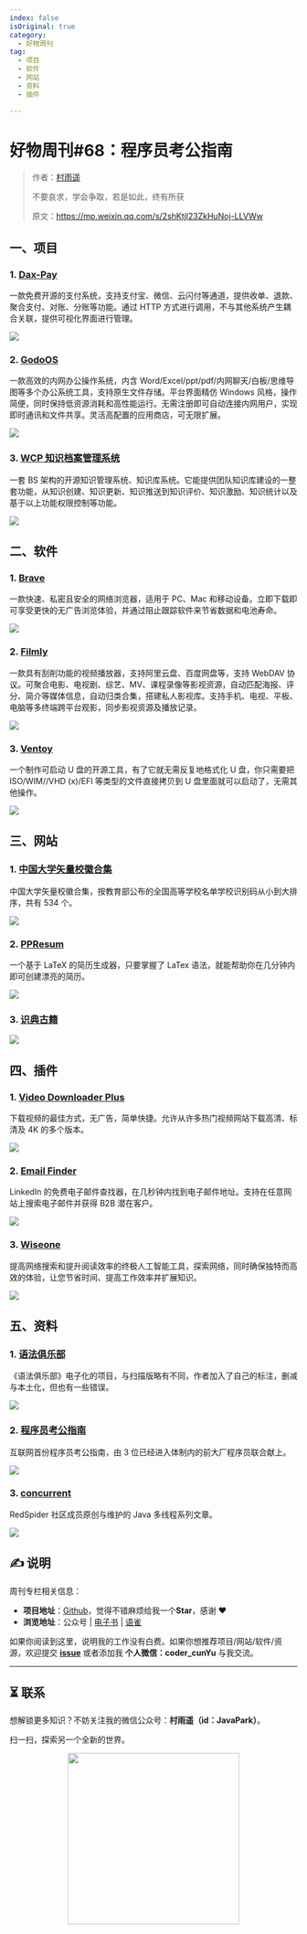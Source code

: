 ```yaml
---
index: false
isOriginal: true
category:
  - 好物周刊
tag:
  - 项目
  - 软件
  - 网站
  - 资料
  - 插件

---
```


# 好物周刊#68：程序员考公指南

> 作者：[村雨遥](https://github.com/cunyu1943)
> 
> 不要哀求，学会争取，若是如此，终有所获
> 
> 原文：https://mp.weixin.qq.com/s/2shKtjl23ZkHuNoj-LLVWw



## 一、项目

### 1. [Dax-Pay](https://gitee.com/dromara/dax-pay)

一款免费开源的支付系统，支持支付宝、微信、云闪付等通道，提供收单、退款、聚合支付、对账、分账等功能。通过 HTTP 方式进行调用，不与其他系统产生耦合关联，提供可视化界面进行管理。

![](assets/0803-0809/1722939989142-61cd7c81-7bdf-44a5-a747-3f50935ea63e.webp)

### 2. [GodoOS](https://gitee.com/ruitao_admin/godoos)

一款高效的内网办公操作系统，内含 Word/Excel/ppt/pdf/内网聊天/白板/思维导图等多个办公系统工具，支持原生文件存储。平台界面精仿 Windows 风格，操作简便，同时保持低资源消耗和高性能运行。无需注册即可自动连接内网用户，实现即时通讯和文件共享。灵活高配置的应用商店，可无限扩展。

![](assets/0803-0809/1722940333333-49dae4d2-c3ad-44ec-971e-b811a3248109.webp)

### 3. [WCP 知识档案管理系统](https://gitee.com/macplus/WCP)

一套 BS 架构的开源知识管理系统、知识库系统。它能提供团队知识库建设的一整套功能，从知识创建、知识更新、知识推送到知识评价、知识激励、知识统计以及基于以上功能权限控制等功能。

![](assets/0803-0809/1722940489903-39b11b49-0a3e-4a95-9f63-aafbb35beb38.webp)

## 二、软件

### 1. [Brave](https://brave.com/)

一款快速、私密且安全的网络浏览器，适用于 PC、Mac 和移动设备。立即下载即可享受更快的无广告浏览体验，并通过阻止跟踪软件来节省数据和电池寿命。

![](assets/0803-0809/1722939255441-6bca8da6-f25c-4e44-85cb-6f024ecf3516.webp)

### 2. [Filmly](https://filmly.163.com/)

一款具有刮削功能的视频播放器，支持阿里云盘、百度网盘等，支持 WebDAV 协议。可聚合电影、电视剧、综艺、MV、课程录像等影视资源，自动匹配海报、评分、简介等媒体信息，自动归类合集，搭建私人影视库。支持手机、电视、平板、电脑等多终端跨平台观影，同步影视资源及播放记录。

![](assets/0803-0809/1722939300968-226a4f48-1fed-46cb-a8fd-983434b99cf2.webp)

### 3. [Ventoy](https://www.ventoy.net/)

一个制作可启动 U 盘的开源工具，有了它就无需反复地格式化 U 盘，你只需要把 ISO/WIM//VHD (x)/EFI 等类型的文件直接拷贝到 U 盘里面就可以启动了，无需其他操作。

![](assets/0803-0809/1722939592828-61d89ba2-ac63-4374-bac2-4e0667153e7f.webp)

## 三、网站

### 1. [中国大学矢量校徽合集](https://www.urongda.com/)

中国大学矢量校徽合集，按教育部公布的全国高等学校名单学校识别码从小到大排序，共有 534 个。

![](assets/0803-0809/1722902316024-931f1d8d-a484-4b74-8636-5e2c346cc44d.webp)

### 2. [PPResum](https://ppresume.com/)

一个基于 LaTeX 的简历生成器，只要掌握了 LaTex 语法，就能帮助你在几分钟内即可创建漂亮的简历。

![](assets/0803-0809/1722902625737-135a41b6-ca39-488e-a3d0-0f3a02f641bd.webp)

### 3. [识典古籍](https://www.shidianguji.com/)



![](assets/0803-0809/1722902533333-23662e66-dc2d-4a96-888c-7689253dd5cc.webp)

## 四、插件

### 1. [Video Downloader Plus](https://chromewebstore.google.com/detail/video-downloader-plus/hkdmdpdhfaamhgaojpelccmeehpfljgf)

下载视频的最佳方式，无广告，简单快捷。允许从许多热门视频网站下载高清、标清及 4K 的多个版本。

![](assets/0803-0809/1722940666280-2bc75a17-dfd3-4aee-945c-7ece23c8f19a.webp)

### 2. [Email Finder](https://chromewebstore.google.com/detail/email-finder-getprospect/bhbcbkonalnjkflmdkdodieehnmmeknp)

LinkedIn 的免费电子邮件查找器，在几秒钟内找到电子邮件地址。支持在任意网站上搜索电子邮件并获得 B2B 潜在客户。

![](assets/0803-0809/1722940868597-3980e2c3-e4c6-4a66-b83a-774abe64a71c.webp)

### 3. [Wiseone](https://chromewebstore.google.com/detail/paodpkkacimmkacaecjmhdncjgjepcai)

提高网络搜索和提升阅读效率的终极人工智能工具，探索网络，同时确保独特而高效的体验，让您节省时间、提高工作效率并扩展知识。

![](assets/0803-0809/1722941062706-98c03d8a-f4b2-45b2-966d-06861c486ea7.webp)

## 五、资料

### 1. [语法俱乐部](https://github.com/llwslc/grammar-club)

《语法俱乐部》电子化的项目，与扫描版略有不同，作者加入了自己的标注，删减与本土化，但也有一些错误。

![](assets/0803-0809/1722384397716-3219c391-d283-4542-9eb0-83d061dc14f4.webp)

### 2. [程序员考公指南](https://github.com/coder2gwy/coder2gwy)

互联网首份程序员考公指南，由 3 位已经进入体制内的前大厂程序员联合献上。

![](assets/0803-0809/1722902195602-fd58dc2f-92eb-448d-8c79-68cf38c14a69.png)

### 3. [concurrent](https://github.com/RedSpider1/concurrent)

RedSpider 社区成员原创与维护的 Java 多线程系列文章。

![](assets/0803-0809/1722903014902-21c58374-868a-4bcc-93c2-953abfb4d05c.webp)

## ✍️ 说明

周刊专栏相关信息：

- **项目地址**：[Github](https://github.com/cunyu1943/weekly)，觉得不错麻烦给我一个**Star**，感谢 ❤️
- **浏览地址**：公众号 | [电子书](https://cunyu1943.github.io/weekly) | [语雀](https://yuque.com/cunyu1943/weekly)

如果你阅读到这里，说明我的工作没有白费。如果你想推荐项目/网站/软件/资源，欢迎提交 **[issue](https://github.com/cunyu1943/weekly/issues)** 或者添加我 **个人微信：coder_cunYu** 与我交流。

---

## ⏳ 联系

想解锁更多知识？不妨关注我的微信公众号：**村雨遥（id：JavaPark）**。

扫一扫，探索另一个全新的世界。

<center>
<img src="/contact/contact.png" width="300">
</center>


